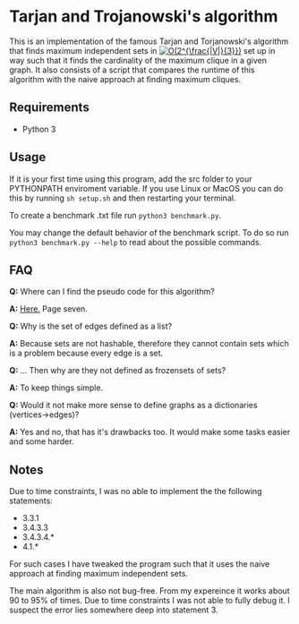 # Tarjan and Trojanowski's algorithm
This is an implementation of the famous Tarjan and Torjanowski's algorithm that finds maximum independent sets in <a href="https://www.codecogs.com/eqnedit.php?latex=O(2^{\frac{|V|}{3}})" target="_blank"><img src="https://latex.codecogs.com/svg.latex?O(2^{\frac{|V|}{3}})" title="O(2^{\frac{|V|}{3}})" /></a>
 set up in way such that it finds the cardinality of the maximum clique in a given graph.
It also consists of a script that compares the runtime of this algorithm with the naive approach at finding maximum cliques.
## Requirements
* Python 3

## Usage
If it is your first time using this program, add the src folder to your PYTHONPATH enviroment variable. If you use Linux or MacOS you can do this by running `sh setup.sh` and then restarting your terminal.

To create a benchmark .txt file run `python3 benchmark.py`.

You may change the default behavior of the benchmark script. To do so run `python3 benchmark.py --help` to read about the possible commands.

## FAQ
**Q:** Where can I find the pseudo code for this algorithm?

**A:** [Here.](http://i.stanford.edu/pub/cstr/reports/cs/tr/76/550/CS-TR-76-550.pdf) Page seven.

**Q:** Why is the set of edges defined as a list?

**A:** Because sets are not hashable, therefore they cannot contain sets which is a problem because every edge is a set.

**Q:** ... Then why are they not defined as frozensets of sets?

**A:** To keep things simple.

**Q:** Would it not make more sense to define graphs as a dictionaries (vertices->edges)?

**A:** Yes and no, that has it's drawbacks too. It would make some tasks easier and some harder.

## Notes
Due to time constraints, I was no able to implement the the following statements:
* 3.3.1
* 3.4.3.3
* 3.4.3.4.*
* 4.1.*

For such cases I have tweaked the program such that it uses the naive approach at finding maximum independent sets.

The main algorithm is also not bug-free. From my expereince it works about 90 to 95% of times.
Due to time constraints I was not able to fully debug it. I suspect the error lies somewhere deep into statement 3.
